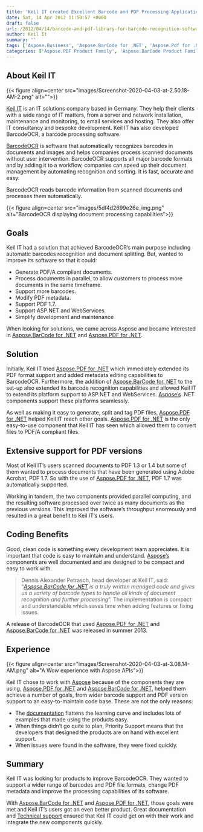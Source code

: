 ```yaml
---
title: 'Keil IT created Excellent Barcode and PDF Processing Applications using Aspose APIs'
date: Sat, 14 Apr 2012 11:50:57 +0000
draft: false
url: /2012/04/14/barcode-and-pdf-library-for-barcode-recognition-software/
author: Keil It
summary: ''
tags: ['Aspose.Business', 'Aspose.BarCode for .NET', 'Aspose.Pdf for .NET', 'BarCode processing API', 'BarcodeOCR use Aspose.BarCode for .NET', 'Case Studies', 'Convert PDF for PDF/A', 'Edit PDF file Metadata information', 'PDF files Processing API', 'Split PDF pages']
categories: ['Aspose.PDF Product Family', 'Aspose.BarCode Product Family']
---
```


## About Keil IT



{{< figure align=center src="images/Screenshot-2020-04-03-at-2.50.18-AM-2.png" alt="">}}


[Keil IT][1] is an IT solutions company based in Germany. They help their clients with a wide range of IT matters, from a server and network installation, maintenance and monitoring, to email services and hosting. They also offer IT consultancy and bespoke development. Keil IT has also developed BarcodeOCR, a barcode processing software.

[BarcodeOCR][2] is software that automatically recognizes barcodes in documents and images and helps companies process scanned documents without user intervention. BarcodeOCR supports all major barcode formats and by adding it to a workflow, companies can speed up their document management by automating recognition and sorting. It is fast, accurate and easy.

BarcodeOCR reads barcode information from scanned documents and processes them automatically.



{{< figure align=center src="images/5df4d2699e26e_img.png" alt="BarcodeOCR displaying document processing capabilities">}}


## Goals

Keil IT had a solution that achieved BarcodeOCR’s main purpose including automatic barcodes recognition and document splitting. But, wanted to improve its software so that it could:

*   Generate PDF/A compliant documents.
*   Process documents in parallel, to allow customers to process more documents in the same timeframe.
*   Support more barcodes.
*   Modify PDF metadata.
*   Support PDF 1.7.
*   Support ASP.NET and WebServices.
*   Simplify development and maintenance

When looking for solutions, we came across Aspose and became interested in [Aspose.BarCode for .NET][3] and [Aspose.PDF for .NET][4].

## Solution

Initially, Keil IT tried [Aspose.PDF for .NET][5] which immediately extended its PDF format support and added metadata editing capabilities to BarcodeOCR. Furthermore, the addition of [Aspose.BarCode for. NET][6] to the set-up also extended its barcode recognition capabilities and allowed Keil IT to extend its platform support to ASP.NET and WebServices. [Aspose’s][7] .NET components support these platforms seamlessly.

As well as making it easy to generate, split and tag PDF files, [Aspose.PDF for .NET][8] helped Keil IT reach other goals. [Aspose.PDF for .NET][9] is the only easy-to-use component that Keil IT has seen which allowed them to convert files to PDF/A compliant files.

## Extensive support for PDF versions

Most of Keil IT’s users scanned documents to PDF 1.3 or 1.4 but some of them wanted to process documents that have been generated using Adobe Acrobat, PDF 1.7. So with the use of [Aspose.PDF for .NET][10], PDF 1.7 was automatically supported.

Working in tandem, the two components provided parallel computing, and the resulting software processed over twice as many documents as the previous versions. This improved the software’s throughput enormously and resulted in a great benefit to Keil IT’s users.

## Coding Benefits

Good, clean code is something every development team appreciates. It is important that code is easy to maintain and understand. [Aspose’s][11] components are well documented and are designed to be compact and easy to work with.

> Dennis Alexander Petrasch, head developer at Keil IT, said: “_[Aspose.BarCode for .NET][12] is a truly written managed code and gives us a variety of barcode types to handle all kinds of document recognition and further processing_”. The implementation is compact and understandable which saves time when adding features or fixing issues.

A release of BarcodeOCR that used [Aspose.PDF for .NET][13] and [Aspose.BarCode for .NET][14] was released in summer 2013.

## Experience



{{< figure align=center src="images/Screenshot-2020-04-03-at-3.08.14-AM.png" alt="A Wow experience with Aspose APIs">}}


Keil IT chose to work with [Aspose][15] because of the components they are using, [Aspose.PDF for .NET][16] and [Aspose.BarCode for .NET][17], helped them achieve a number of goals, from wider barcode support and PDF version support to an easy-to-maintain code base. These are not the only reasons:

*   The [documentation][18] flattens the learning curve and includes lots of examples that made using the products easy.
*   When things didn’t go quite to plan, Priority Support means that the developers that designed the products are on hand with excellent support.
*   When issues were found in the software, they were fixed quickly.

## Summary

Keil IT was looking for products to improve BarcodeOCR. They wanted to support a wider range of barcodes and PDF file formats, change PDF metadata and improve the processing capabilities of its software.

With [Aspose.BarCode for .NET][19] and [Aspose.PDF for .NET][20], those goals were met and Keil IT’s users got an even better product. Great documentation and [Technical support][21] ensured that Keil IT could get on with their work and integrate the new components quickly.




[1]: https://www.keil.it/
[2]: https://www.barcode-ocr.com/
[3]: https://products.aspose.com/barcode/net
[4]: https://products.aspose.com/pdf/net
[5]: https://products.aspose.com/pdf/net
[6]: https://products.aspose.com/barcode/net
[7]: https://www.aspose.com/
[8]: https://products.aspose.com/pdf/net
[9]: https://products.aspose.com/pdf/net
[10]: https://products.aspose.com/pdf/net
[11]: https://www.aspose.com/
[12]: https://products.aspose.com/barcode/net
[13]: https://products.aspose.com/pdf/net
[14]: https://products.aspose.com/barcode/net
[15]: https://www.aspose.com/
[16]: https://products.aspose.com/pdf/net
[17]: https://products.aspose.com/barcode/net
[18]: https://docs.aspose.com/
[19]: https://products.aspose.com/barcode/net
[20]: https://products.aspose.com/pdf/net
[21]: https://forum.aspose.com/




